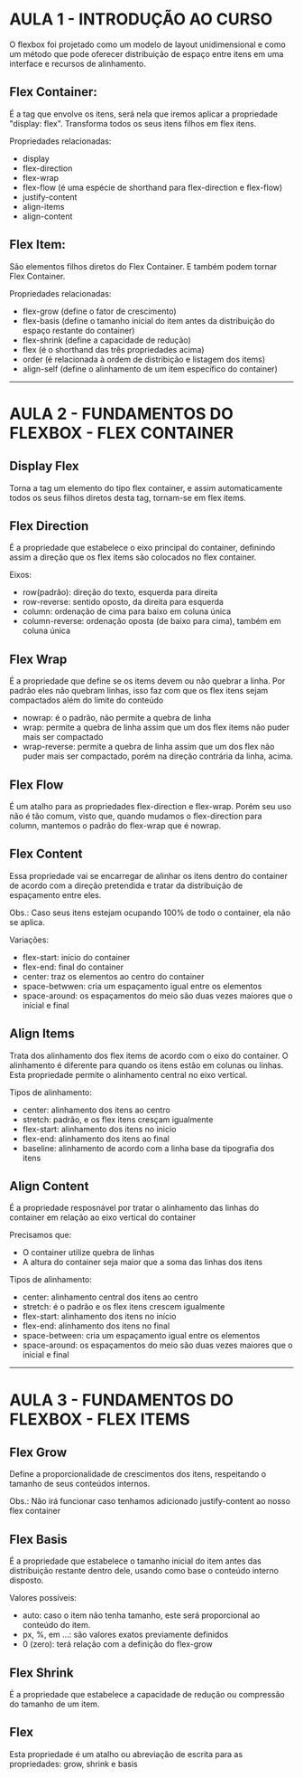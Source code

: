 # AULA 1 - INTRODUÇÃO AO CURSO

O flexbox foi projetado como um modelo de layout unidimensional e como um método que pode oferecer distribuição de espaço entre itens em uma interface e recursos de alinhamento.

## Flex Container:
É a tag que envolve os itens, será nela que iremos aplicar a propriedade "display: flex". Transforma todos os seus itens filhos em flex itens.

Propriedades relacionadas:
* display
* flex-direction
* flex-wrap
* flex-flow (é uma espécie de shorthand para flex-direction e flex-flow)
* justify-content
* align-items
* align-content

## Flex Item:
São elementos filhos diretos do Flex Container. E também podem tornar Flex Container.

Propriedades relacionadas:
* flex-grow (define o fator de crescimento)
* flex-basis (define o tamanho inicial do item antes da distribuição do espaço restante do container) 
* flex-shrink (define a capacidade de redução)
* flex (é o shorthand das três propriedades acima)
* order (é relacionada à ordem de distribição e listagem dos items)
* align-self (define o alinhamento de um item específico do container)

--- 

# AULA 2 - FUNDAMENTOS DO FLEXBOX - FLEX CONTAINER
## Display Flex
Torna a tag um elemento do tipo flex container, e assim automaticamente todos os seus filhos diretos desta tag, tornam-se em flex items.

## Flex Direction
É a propriedade que estabelece o eixo principal do container, definindo assim a direção que os flex items são colocados no flex container.

Eixos:
* row(padrão): direção do texto, esquerda para direita
* row-reverse: sentido oposto, da direita para esquerda
* column: ordenação de cima para baixo em coluna única
* column-reverse: ordenação oposta (de baixo para cima), também em coluna única

## Flex Wrap
É a propriedade que define se os items devem ou não quebrar a linha.
Por padrão eles não quebram linhas, isso faz com que os flex itens sejam compactados além do limite do conteúdo

* nowrap: é o padrão, não permite a quebra de linha
* wrap: permite a quebra de linha assim que um dos flex items não puder mais ser compactado
* wrap-reverse: permite a quebra de linha assim que um dos flex não puder mais ser compactado, porém na direção contrária da linha, acima.

## Flex Flow
É um atalho para as propriedades flex-direction e flex-wrap.
Porém seu uso não é tão comum, visto que, quando mudamos o flex-direction para column, mantemos o padrão do flex-wrap que é nowrap.

## Flex Content
Essa propriedade vai se encarregar de alinhar os itens dentro do container de acordo com a direção pretendida e tratar da distribuição de espaçamento entre eles.

Obs.: Caso seus itens estejam ocupando 100% de todo o container, ela não se aplica.

Variações:
* flex-start: início do container
* flex-end: final do container
* center: traz os elementos ao centro do container
* space-betwwen: cria um espaçamento igual entre os elementos
* space-around: os espaçamentos do meio são duas vezes maiores que o inicial e final

## Align Items
Trata dos alinhamento dos flex items de acordo com o eixo do container.
O alinhamento é diferente para quando os itens estão em colunas ou linhas.
Esta propriedade permite o alinhamento central no eixo vertical.

Tipos de alinhamento:
* center: alinhamento dos itens ao centro
* stretch: padrão, e os flex itens cresçam igualmente
* flex-start: alinhamento dos itens no inicio
* flex-end: alinhamento dos itens ao final
* baseline: alinhamento de acordo com a linha base da tipografia dos itens

## Align Content
É a propriedade resposnável por tratar o alinhamento das linhas do container em relação ao eixo vertical do container

Precisamos que: 
* O container utilize quebra de linhas
* A altura do container seja maior que a soma das linhas dos itens

Tipos de alinhamento:
* center: alinhamento central dos itens ao centro
* stretch: é o padrão e os flex itens crescem igualmente
* flex-start: alinhamento dos itens no início
* flex-end: alinhamento dos itens no final
* space-between: cria um espaçamento igual entre os elementos
* space-around: os espaçamentos do meio são duas vezes maiores que o inicial e final

---

# AULA 3 - FUNDAMENTOS DO FLEXBOX - FLEX ITEMS
## Flex Grow
Define a proporcionalidade de crescimentos dos itens, respeitando o tamanho de seus conteúdos internos.

Obs.: Não irá funcionar caso tenhamos adicionado justify-content ao nosso flex container

## Flex Basis
É a propriedade que estabelece o tamanho inicial do item antes das distribuição restante dentro dele, usando como base o conteúdo interno disposto.

Valores possíveis:
* auto: caso o item não tenha tamanho, este será proporcional ao conteúdo do item.
* px, %, em ...: são valores exatos previamente definidos
* 0 (zero): terá relação com a definição do flex-grow

## Flex Shrink
É a propriedade que estabelece a capacidade de redução ou compressão do tamanho de um item.

## Flex
Esta propriedade é um atalho ou abreviação de escrita para as propriedades: grow, shrink e basis
